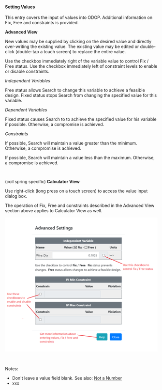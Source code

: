 #### Setting Values   

This entry covers the input of values into ODOP. 
Additional information on Fix, Free and constraints is provided.

**Advanced View**

New values may be supplied by clicking on the desired value and directly over-writing the existing value. 
The existing value may be edited or double-click (double-tap a touch screen) to replace the entire value.  

Use the checkbox immediately right of the variable value to control Fix / Free status. 
Use the checkbox immediately left of constraint levels to enable or disable constraints. 

_Independent Variables_

Free status allows Search to change this variable to achieve a feasible design. 
Fixed status stops Search from changing the specified value for this variable.

_Dependent Variables_

Fixed status causes Search to to achieve the specified value for his variable if possible.
Otherwise, a compromise is achieved.

_Constraints_

If possible, Search will maintain a value greater than the minimum.
Otherwise, a compromise is achieved.

If possible, Search will maintain a value less than the maximum.
Otherwise, a compromise is achieved.

&nbsp;

(coil spring specific) **Calculator View**  

Use right-click (long press on a touch screen) to access the value input dialog box.

The operation of Fix, Free and constraints described in the Advanced View section above 
applies to Calculator View as well.

![Value input dialog box](./png/ValueInputDialogNoted.png "Value input dialog box")   

&nbsp;

Notes:   
 - Don't leave a value field blank.  See also: [Not a Number](htt#nan)
 - xxx
 